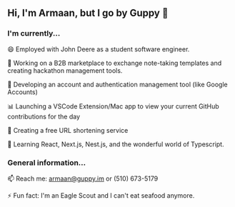 ## Hi, I'm Armaan, but I go by Guppy 👋

### I'm currently...

😄 Employed with John Deere as a student software engineer.

🔭 Working on a B2B marketplace to exchange note-taking templates and creating hackathon management tools.

🔐 Developing an account and authentication management tool (like Google Accounts)

📊 Launching a VSCode Extension/Mac app to view your current GitHub contributions for the day

🔗 Creating a free URL shortening service

🌱 Learning React, Next.js, Nest.js, and the wonderful world of Typescript.

### General information...

📫 Reach me: armaan@guppy.im or (510) 673-5179

⚡ Fun fact: I'm an Eagle Scout and I can't eat seafood anymore.

<!--
**armaangupta57/armaangupta57** is a ✨ _special_ ✨ repository because its `README.md` (this file) appears on your GitHub profile.

Here are some ideas to get you started:

- 🔭 I’m currently working on ...
- 🌱 I’m currently learning ...
- 👯 I’m looking to collaborate on ...
- 🤔 I’m looking for help with ...
- 💬 Ask me about ...
- 📫 How to reach me: ...
- 😄 Pronouns: ...
- ⚡ Fun fact: ...
-->
